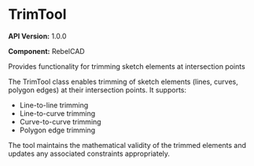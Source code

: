 # TrimTool

**API Version:** 1.0.0

**Component:** RebelCAD

Provides functionality for trimming sketch elements at intersection points

The TrimTool class enables trimming of sketch elements (lines, curves, polygon edges)
at their intersection points. It supports:
- Line-to-line trimming
- Line-to-curve trimming
- Curve-to-curve trimming
- Polygon edge trimming

The tool maintains the mathematical validity of the trimmed elements and
updates any associated constraints appropriately.

